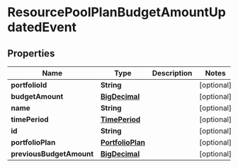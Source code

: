 
# ResourcePoolPlanBudgetAmountUpdatedEvent

## Properties
Name | Type | Description | Notes
------------ | ------------- | ------------- | -------------
**portfolioId** | **String** |  |  [optional]
**budgetAmount** | [**BigDecimal**](BigDecimal.md) |  |  [optional]
**name** | **String** |  |  [optional]
**timePeriod** | [**TimePeriod**](TimePeriod.md) |  |  [optional]
**id** | **String** |  |  [optional]
**portfolioPlan** | [**PortfolioPlan**](PortfolioPlan.md) |  |  [optional]
**previousBudgetAmount** | [**BigDecimal**](BigDecimal.md) |  |  [optional]



